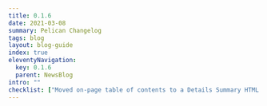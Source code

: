 ```yaml
---
title: 0.1.6
date: 2021-03-08
summary: Pelican Changelog
tags: blog
layout: blog-guide
index: true
eleventyNavigation:
  key: 0.1.6
  parent: NewsBlog
intro: ""
checklist: ["Moved on-page table of contents to a Details Summary HTML element.", "Moved to top of page content, giving more width room to markup and preview."]
---
```



